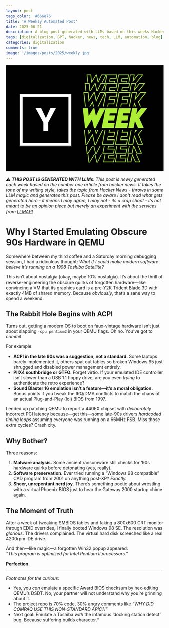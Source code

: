 ```yaml
---
layout: post
tags_color: '#666e76'
title: 'A Weekly Automated Post'
date: 2025-06-21
description: A blog post generated with LLMs based on this weeks Hacker News
tags: [digitalization, GPT, hacker, news, tech, LLM, automation, blog]
categories: digitalization
comments: true
image: '/images/posts/2025/weekly.jpg'
---
```

![](/images/posts/2025/weekly.jpg)

_⚠️ **THIS POST IS GENERATED WITH LLMs**: This post is newly generated each week based on the number one article from hacker news. It takes the tone of my writing style, takes the topic from Hacker News - throws in some LLM magic and generates this post. Please be aware I don't read what gets generated here - it means I may agree, I may not - its a crap shoot - its not meant to be an opinion piece but merely [an experiment](https://github.com/clintjb/Weekly-Post) with the services from [LLMAPI](https://docs.llmapi.com/quickstart#available-models)_

# Why I Started Emulating Obscure 90s Hardware in QEMU  

Somewhere between my third coffee and a Saturday morning debugging session, I had a ridiculous thought: *What if I could make modern software believe it’s running on a 1998 Toshiba Satellite?*  

This isn’t about nostalgia (okay, maybe 10% nostalgia). It’s about the thrill of reverse-engineering the obscure quirks of forgotten hardware—like convincing a VM that its graphics card is a pre-Y2K Trident Blade 3D with exactly 4MB of shared memory. Because *obviously*, that’s a sane way to spend a weekend.  

## The Rabbit Hole Begins with ACPI  

Turns out, getting a modern OS to boot on faux-vintage hardware isn’t just about slapping `-cpu pentium2` in your QEMU flags. Oh no. You’ve got to *commit*.  

For example:  
- **ACPI in the late 90s was a suggestion, not a standard.** Some laptops barely implemented it, others spat out tables so broken Windows 95 just shrugged and disabled power management entirely.  
- **PIIX4 southbridge or GTFO.** Forget virtio. If your emulated IDE controller isn’t slower than a USB 1.1 floppy drive, are you even *trying* to authenticate the retro experience?  
- **Sound Blaster 16 emulation isn’t a feature—it’s a moral obligation.** Bonus points if you tweak the IRQ/DMA conflicts to match the chaos of an actual Plug-and-Play (lol) BIOS from 1997.  

I ended up patching QEMU to report a 440FX chipset with *deliberately* incorrect PCI latency because—get this—some late-90s drivers *hardcoded timing loops* assuming everyone was running on a 66MHz FSB. Miss those extra cycles? Crash city.  

## Why Bother?  

Three reasons:  
1. **Malware analysis.** Some ancient ransomware still checks for ‘90s hardware quirks before detonating (yes, really).  
2. **Software preservation.** Ever tried running a “Windows 98 compatible” CAD program from 2001 on anything post-XP? *Exactly.*  
3. **Sheer, unrepentant nerd joy.** There’s something poetic about wrestling with a virtual Phoenix BIOS just to hear the Gateway 2000 startup chime again.  

## The Moment of Truth  

After a week of tweaking SMBIOS tables and faking a 800x600 CRT monitor through EDID overrides, I finally booted Windows 98 SE. The resolution was *glorious*. The drivers complained. The virtual hard disk screeched like a real 4200rpm IDE drive.  

And then—like magic—a forgotten Win32 popup appeared:  
*“This program is optimized for Intel Pentium II processors.”*  

**Perfection.**  

---

*Footnotes for the curious:*  
- Yes, you *can* emulate a specific Award BIOS checksum by hex-editing QEMU’s DSDT. No, your partner will not understand why you’re grinning about it.  
- The project repo is 70% code, 30% angry comments like *“WHY DID COMPAQ USE THIS NON-STANDARD APIC?!”*  
- Next goal: Emulate a Toshiba *with* the infamous ‘docking station detect’ bug. Because suffering builds character.*